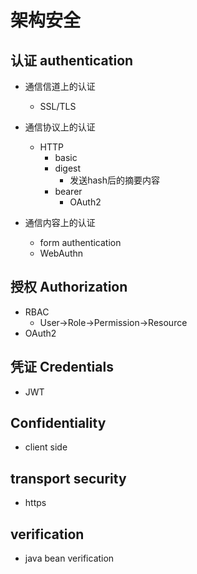 # 架构安全

## 认证 authentication

+ 通信信道上的认证
    + SSL/TLS

+ 通信协议上的认证
    + HTTP
        + basic
        + digest
            + 发送hash后的摘要内容
        + bearer
            + OAuth2

+ 通信内容上的认证
    + form authentication
    + WebAuthn

## 授权 Authorization
+ RBAC
    + User->Role->Permission->Resource
+ OAuth2

## 凭证 Credentials
+ JWT

## Confidentiality
+ client side


## transport security
+ https

## verification
+ java bean verification